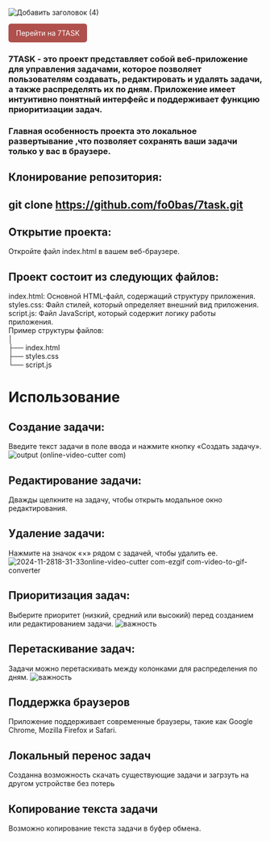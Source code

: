 
![Добавить заголовок (4)](https://github.com/user-attachments/assets/7553cc44-732e-4b55-a9ca-d81ced8f19c0) <br>

<a href="https://fo0bas.github.io/7task/" style="background-color: #af504c; border-radius: 5px; color: white; padding: 10px 15px; text-decoration: none; display: inline-block;">
    Перейти на 7TASK
</a>


### 7TASK  - это проект представляет собой веб-приложение для управления задачами, которое позволяет пользователям создавать, редактировать и удалять задачи, а также распределять их по дням. Приложение имеет интуитивно понятный интерфейс и поддерживает функцию приоритизации задач.<br>
### Главная особенность проекта это локальное развертывание ,что позволяет сохранять ваши задачи только у вас в браузере.

## Клонирование репозитория:<br>

## git clone https://github.com/fo0bas/7task.git<br>


## Открытие проекта:
 Откройте файл index.html в вашем веб-браузере.<br>

## Проект состоит из следующих файлов:<br>
index.html: Основной HTML-файл, содержащий структуру приложения.<br>
styles.css: Файл стилей, который определяет внешний вид приложения.<br>
script.js: Файл JavaScript, который содержит логику работы приложения.<br>
Пример структуры файлов:<br>
│<br>
├── index.html<br>
├── styles.css<br>
└── script.js<br>

# Использование<br>
## Создание задачи:<br>
Введите текст задачи в поле ввода и нажмите кнопку «Создать задачу».<br>
![output (online-video-cutter com)](https://github.com/user-attachments/assets/b40c8b97-cf14-4973-be1a-10c6999aa9bc)

## Редактирование задачи:<br>
Дважды щелкните на задачу, чтобы открыть модальное окно редактирования.
## Удаление задачи:<br>
Нажмите на значок «×» рядом с задачей, чтобы удалить ее.
![2024-11-2818-31-33online-video-cutter com-ezgif com-video-to-gif-converter](https://github.com/user-attachments/assets/e458a6c0-bde1-43d9-ba4b-eecd68a8be92)

## Приоритизация задач:<br>
Выберите приоритет (низкий, средний или высокий) перед созданием или редактированием задачи.
![важность](https://github.com/user-attachments/assets/9b2fdaab-c503-4062-b521-7c3407029b0f)


## Перетаскивание задач:<br>
Задачи можно перетаскивать между колонками для распределения по дням.
![важность](https://github.com/user-attachments/assets/0e904ada-1647-4afe-b9b5-8aaf36dd1c50)



## Поддержка браузеров<br>
Приложение поддерживает современные браузеры, такие как Google Chrome, Mozilla Firefox и Safari.
## Локальный перенос задач<br>
Созданна возможность скачать существующие задачи и загрзуть на другом устройстве без потерь<br>
## Копирование текста задачи<br>
Возможно копирование текста задачи в буфер обмена.
